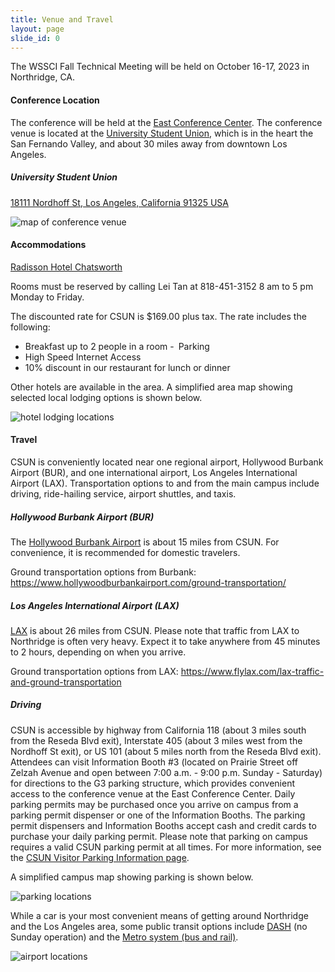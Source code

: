 ```yaml
---
title: Venue and Travel
layout: page
slide_id: 0
---
```


<p class="lead">
The WSSCI Fall Technical Meeting will be held on October 16-17, 2023 in Northridge, CA.
</p>

#### Conference Location

The conference will be held at the [East Conference Center](https://www.csun.edu/node/125986). 
The conference venue is located at the [University Student Union](https://3dmap.csun.edu/?id=1100#!m/233610?s/), which is in the heart the San Fernando Valley, and about 30 miles away from downtown Los Angeles.

#####  University Student Union
<i class="fa fa-map-marker mr-3" aria-hidden="true"></i>
[18111 Nordhoff St, Los Angeles, California 91325 USA](https://maps.app.goo.gl/sJZBgm31xFgaVNKu6)

<img class="img-fluid" src="./assets/images/2023WSSCI_venue.png" alt="map of conference venue">

#### Accommodations

[Radisson Hotel Chatsworth](https://www.choicehotels.com/california/chatsworth/radisson-hotels/caj23?checkInDate=2023-10-15&checkOutDate=2023-10-17&ratePlanCode=BPIACF)

Rooms must be reserved by calling Lei Tan at 818-451-3152 8 am to 5 pm Monday to Friday.

The discounted rate for CSUN is $169.00 plus tax. The rate includes the following:
- Breakfast up to 2 people in a room
- Parking
- High Speed Internet Access
- 10% discount in our restaurant for lunch or dinner

Other hotels are available in the area. A simplified area map showing selected local lodging options is shown below.

<img class="img-fluid" src="./assets/images/2023WSSCI_lodging.png" alt="hotel lodging locations">


#### Travel

CSUN is conveniently located near one regional airport, Hollywood Burbank Airport (BUR), and one international airport, Los Angeles International Airport (LAX). Transportation options to and from the main campus include driving, ride-hailing service, airport shuttles, and taxis.

##### Hollywood Burbank Airport (BUR)
The [Hollywood Burbank Airport](https://www.hollywoodburbankairport.com/) is about 15 miles from CSUN. For convenience, it is recommended for domestic travelers.

Ground transportation options from Burbank: <https://www.hollywoodburbankairport.com/ground-transportation/>

##### Los Angeles International Airport (LAX)

[LAX](https://www.flylax.com/) is about 26 miles from CSUN. Please note that traffic from LAX to Northridge is often very heavy. Expect it to take anywhere from 45 minutes to 2 hours, depending on when you arrive.

Ground transportation options from LAX: <https://www.flylax.com/lax-traffic-and-ground-transportation>

##### Driving

CSUN is accessible by highway from California 118 (about 3 miles south from the Reseda Blvd exit), Interstate 405 (about 3 miles west from the Nordhoff St exit), or US 101 (about 5 miles north from the Reseda Blvd exit). Attendees can visit Information Booth #3 (located on Prairie Street off Zelzah Avenue and open between 7:00 a.m. - 9:00 p.m. Sunday - Saturday) for directions to the G3 parking structure, which provides convenient access to the conference venue at the East Conference Center. Daily parking permits may be purchased once you arrive on campus from a parking permit dispenser or one of the Information Booths.  The parking permit dispensers and Information Booths accept cash and credit cards to purchase your daily parking permit. Please note that parking on campus requires a valid CSUN parking permit at all times. For more information, see the [CSUN Visitor Parking Information page](https://www.csun.edu/parking/visitor-parking-information).

A simplified campus map showing parking is shown below.

<img class="img-fluid" src="./assets/images/2023WSSCI_parking.png" alt="parking locations">


While a car is your most convenient means of getting around Northridge and the Los Angeles area, some public transit options include [DASH](http://www.ladottransit.com/dash/routes/Northridge/northridge.html) (no Sunday operation) and the [Metro system (bus and rail)](https://www.metro.net/riding/maps/).

<img class="img-fluid" src="./assets/images/2023WSSCI_Fall_airports.png" alt="airport locations">
